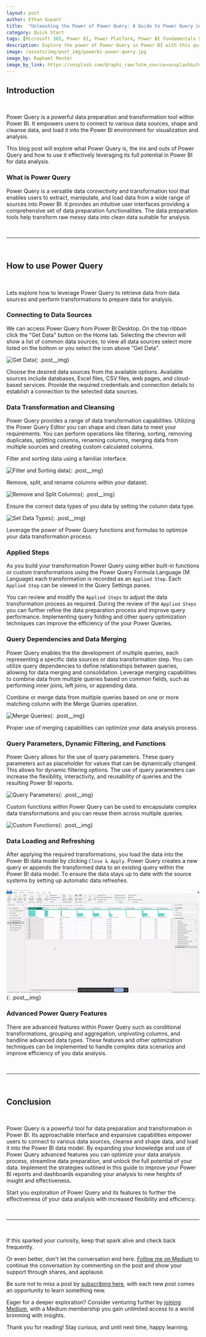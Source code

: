 ```yaml
---
layout: post
author: Ethan Guyant
title:  "Unleashing the Power of Power Query: A Guide to Power Query in Power BI"
category: Quick Start
tags: [Microsoft 365, Power BI, Power Platform, Power BI Fundamentals Series]
description: Explore the power of Power Query in Power BI with this quick start guide. Learn how to optimize data preparation, transformation, and analysis using Power Query.
image: /assets/img/post_img/powerbi-power-query.jpg
image_by: Raphael Renter
image_by_link: https://unsplash.com/@raphi_rawr?utm_source=unsplash&utm_medium=referral&utm_content=creditCopyText
---
```


## Introduction

<br>

Power Query is a powerful data preparation and transformation tool within Power BI. It empowers users to connect to various data sources, shape and cleanse data, and load it into the Power BI environment for visualization and analysis.

This blog post will explore what Power Query is, the ins and outs of Power Query and how to use it effectively leveraging its full potential in Power BI for data analysis.

### What is Power Query

Power Query is a versatile data connectivity and transformation tool that enables users to extract, manipulate, and load data from a wide range of sources into Power BI. It provides an intuitive user interfaces providing a comprehensive set of data preparation functionalities. The data preparation tools help transform raw messy data into clean data suitable for analysis.

<br>

---

<br>

## How to use Power Query

<br>

Lets explore how to leverage Power Query to retrieve data from data sources and perform transformations to prepare data for analysis.

### Connecting to Data Sources

We can access Power Query from Power BI Desktop. On the top ribbon click the "Get Data" button on the Home tab. Selecting the chevron will show a list of common data sources, to view all data sources select more listed on the bottom or you select the icon above "Get Data".

![Get Data](/assets/img/2023-06-22-powerbi-power-query/get_data.gif){: .post__img}

Choose the desired data sources from the available options. Available sources include databases, Excel files, CSV files, web pages, and cloud-based services. Provide the required credentials and connection details to establish a connection to the selected data sources.

### Data Transformation and Cleansing

Power Query provides a range of data transformation capabilities. Utilizing the Power Query Editor you can shape and clean data to meet your requirements. You can perform operations like filtering, sorting, removing duplicates, splitting columns, renaming columns, merging data from multiple sources and creating custom calculated columns.

Filter and sorting data using a familiar interface.

![Filter and Sorting data](/assets/img/2023-06-22-powerbi-power-query/filter_sort.gif){: .post__img}

Remove, split, and rename columns within your dataset.

![Remove and Split Columns](/assets/img/2023-06-22-powerbi-power-query/remove_split_columns.gif){: .post__img}

Ensure the correct data types of you data by setting the column data type.

![Set Data Types](/assets/img/2023-06-22-powerbi-power-query/data_types.gif){: .post__img}

Leverage the power of Power Query functions and formulas to optimize your data transformation process.

### Applied Steps

As you build your transformation Power Query using either built-in functions or custom transformations using the Power Query Formula Language (M Language) each transformation is recorded as an `Applied Step`. Each `Applied Step` can be viewed in the Query Settings panes.

You can review and modify the `Applied Steps` to adjust the data transformation process as required. During the review of the `Applied Steps` you can further refine the data preparation process and improve query performance. Implementing query folding and other query optimization techniques can improve the efficiency of the your Power Queries.

### Query Dependencies and Data Merging

Power Query enables the the development of multiple queries, each representing a specific data sources or data transformation step. You can utilize query dependencies to define relationships between queries, allowing for data merging and consolidation. Leverage merging capabilities to combine data from multiple queries based on common fields, such as performing inner joins, left joins, or appending data.

Combine or merge data from multiple queries based on one or more matching column with the Merge Queries operation.

![Merge Queries](/assets/img/2023-06-22-powerbi-power-query/merge_queries.gif){: .post__img}

Proper use of merging capabilities can optimize your data analysis process.

### Query Parameters, Dynamic Filtering, and Functions

Power Query allows for the use of query parameters. These query parameters act as placeholder for values that can be dynamically changed. This allows for dynamic filtering options. The use of query parameters can increase the flexibility, interactivity, and reusability of queries and the resulting Power BI reports.

![Query Parameters](/assets/img/2023-06-22-powerbi-power-query/parameters.gif){: .post__img}

Custom functions within Power Query can be used to encapsulate complex data transformations and you can reuse them across multiple queries.

![Custom Functions](/assets/img/2023-06-22-powerbi-power-query/custom_function.gif){: .post__img}

### Data Loading and Refreshing

After applying the required transformations, you load the data into the Power BI data model by clicking `Close & Apply`. Power Query creates a new query or appends the transformed data to an existing query within the Power BI data model. To ensure the data stays up to date with the source systems by setting up automatic data refreshes.

![Close and Apply](/assets/img/2023-06-22-powerbi-power-query/close_apply.gif){: .post__img}

### Advanced Power Query Features

There are advanced features within Power Query such as conditional transformations, grouping and aggregation, unpivoting columns, and handline advanced data types. These features and other optimization techniques can be implemented to handle complex data scenarios and improve efficiency of you data analysis.

<br>

---

<br>

## Conclusion

<br>

Power Query is a powerful tool for data preparation and transformation in Power BI. Its approachable interface and expansive capabilities empower users to connect to various data sources, cleanse and shape data, and load it into the Power BI data model. By expanding your knowledge and use of Power Query advanced features you can optimize your data analysis process, streamline data preparation, and unlock the full potential of your data. Implement the strategies outlined in this guide to improve your Power BI reports and dashboards expanding your analysis to new heights of insight and effectiveness.

Start you exploration of Power Query and its features to further the effectiveness of your data analysis with increased flexibility and efficiency.

<br>

---
<br>

If this sparked your curiosity, keep that spark alive and check back frequently. 

Or even better, don't let the conversation end here. <a class="post__link" href="https://medium.com/@emguyant"><i class="fab fa-medium"></i>Follow me on Medium</a> to continue the conversation by commenting on the post and show your support through shares, and applause. 

Be sure not to miss a post by <a class="post__link" href="https://medium.com/@emguyant/subscribe"><i class="fab fa-medium"></i>subscribing here</a>, with each new post comes an opportunity to learn something new.

Eager for a deeper exploration? Consider venturing further by <a class="post__link" href="https://medium.com/@emguyant/membership"><i class="fab fa-medium"></i>joining Medium</a>, with a Medium membership you gain unlimited access to a world brimming with insights.

Thank you for reading! Stay curious, and until next time, happy learning.
